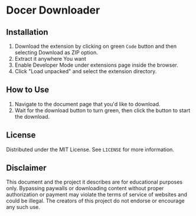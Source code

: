 # Docer Downloader

## Installation
1. Download the extension by clicking on green `Code` button and then selecting Download as ZIP option.
2. Extract it anywhere You want
3. Enable Developer Mode under extensions page inside the browser.
4. Click "Load unpacked" and select the extension directory.

## How to Use
1. Navigate to the document page that you'd like to download.
2. Wait for the download button to turn green, then click the button to start the download.

## License
Distributed under the MIT License. See `LICENSE` for more information.

## Disclaimer
This document and the project it describes are for educational purposes only. Bypassing paywalls or downloading content without proper authorization or payment may violate the terms of service of websites and could be illegal. The creators of this project do not endorse or encourage any such use.

